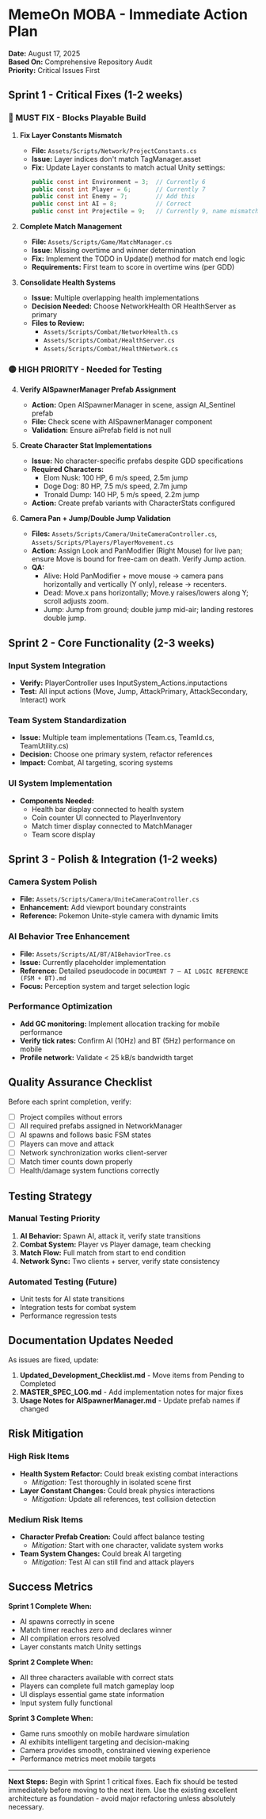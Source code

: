 # MemeOn MOBA - Immediate Action Plan
**Date:** August 17, 2025  
**Based On:** Comprehensive Repository Audit  
**Priority:** Critical Issues First  

## Sprint 1 - Critical Fixes (1-2 weeks)

### 🔴 MUST FIX - Blocks Playable Build
1. **Fix Layer Constants Mismatch**
   - **File:** `Assets/Scripts/Network/ProjectConstants.cs`
   - **Issue:** Layer indices don't match TagManager.asset
   - **Fix:** Update Layer constants to match actual Unity settings:
     ```csharp
     public const int Environment = 3;  // Currently 6
     public const int Player = 6;       // Currently 7  
     public const int Enemy = 7;        // Add this
     public const int AI = 8;           // Correct
     public const int Projectile = 9;   // Currently 9, name mismatch (Projectiles)
     ```

2. **Complete Match Management**
   - **File:** `Assets/Scripts/Game/MatchManager.cs`
   - **Issue:** Missing overtime and winner determination
   - **Fix:** Implement the TODO in Update() method for match end logic
   - **Requirements:** First team to score in overtime wins (per GDD)

3. **Consolidate Health Systems** 
   - **Issue:** Multiple overlapping health implementations
   - **Decision Needed:** Choose NetworkHealth OR HealthServer as primary
   - **Files to Review:**
     - `Assets/Scripts/Combat/NetworkHealth.cs`
     - `Assets/Scripts/Combat/HealthServer.cs`  
     - `Assets/Scripts/Combat/HealthNetwork.cs`

### 🟡 HIGH PRIORITY - Needed for Testing
4. **Verify AISpawnerManager Prefab Assignment**
   - **Action:** Open AISpawnerManager in scene, assign AI_Sentinel prefab
   - **File:** Check scene with AISpawnerManager component
   - **Validation:** Ensure aiPrefab field is not null

5. **Create Character Stat Implementations**
   - **Issue:** No character-specific prefabs despite GDD specifications
   - **Required Characters:**
     - Elom Nusk: 100 HP, 6 m/s speed, 2.5m jump
     - Doge Dog: 80 HP, 7.5 m/s speed, 2.7m jump  
     - Tronald Dump: 140 HP, 5 m/s speed, 2.2m jump
   - **Action:** Create prefab variants with CharacterStats configured

6. **Camera Pan + Jump/Double Jump Validation**
   - **Files:** `Assets/Scripts/Camera/UniteCameraController.cs`, `Assets/Scripts/Players/PlayerMovement.cs`
   - **Action:** Assign Look and PanModifier (Right Mouse) for live pan; ensure Move is bound for free-cam on death. Verify Jump action.
   - **QA:**
     - Alive: Hold PanModifier + move mouse → camera pans horizontally and vertically (Y only), release → recenters.
     - Dead: Move.x pans horizontally; Move.y raises/lowers along Y; scroll adjusts zoom.
     - Jump: Jump from ground; double jump mid-air; landing restores double jump.

## Sprint 2 - Core Functionality (2-3 weeks)

### Input System Integration
- **Verify:** PlayerController uses InputSystem_Actions.inputactions
- **Test:** All input actions (Move, Jump, AttackPrimary, AttackSecondary, Interact) work

### Team System Standardization  
- **Issue:** Multiple team implementations (Team.cs, TeamId.cs, TeamUtility.cs)
- **Decision:** Choose one primary system, refactor references
- **Impact:** Combat, AI targeting, scoring systems

### UI System Implementation
- **Components Needed:**
  - Health bar display connected to health system
  - Coin counter UI connected to PlayerInventory
  - Match timer display connected to MatchManager
  - Team score display

## Sprint 3 - Polish & Integration (1-2 weeks)

### Camera System Polish
- **File:** `Assets/Scripts/Camera/UniteCameraController.cs`
- **Enhancement:** Add viewport boundary constraints
- **Reference:** Pokemon Unite-style camera with dynamic limits

### AI Behavior Tree Enhancement
- **File:** `Assets/Scripts/AI/BT/AIBehaviorTree.cs`  
- **Issue:** Currently placeholder implementation
- **Reference:** Detailed pseudocode in `DOCUMENT 7 — AI LOGIC REFERENCE (FSM + BT).md`
- **Focus:** Perception system and target selection logic

### Performance Optimization
- **Add GC monitoring:** Implement allocation tracking for mobile performance
- **Verify tick rates:** Confirm AI (10Hz) and BT (5Hz) performance on mobile
- **Profile network:** Validate < 25 kB/s bandwidth target

## Quality Assurance Checklist

Before each sprint completion, verify:
- [ ] Project compiles without errors
- [ ] All required prefabs assigned in NetworkManager  
- [ ] AI spawns and follows basic FSM states
- [ ] Players can move and attack
- [ ] Network synchronization works client-server
- [ ] Match timer counts down properly
- [ ] Health/damage system functions correctly

## Testing Strategy

### Manual Testing Priority
1. **AI Behavior:** Spawn AI, attack it, verify state transitions
2. **Combat System:** Player vs Player damage, team checking
3. **Match Flow:** Full match from start to end condition
4. **Network Sync:** Two clients + server, verify state consistency

### Automated Testing (Future)
- Unit tests for AI state transitions
- Integration tests for combat system
- Performance regression tests

## Documentation Updates Needed

As issues are fixed, update:
1. **Updated_Development_Checklist.md** - Move items from Pending to Completed
2. **MASTER_SPEC_LOG.md** - Add implementation notes for major fixes  
3. **Usage Notes for AISpawnerManager.md** - Update prefab names if changed

## Risk Mitigation

### High Risk Items
- **Health System Refactor:** Could break existing combat interactions
  - *Mitigation:* Test thoroughly in isolated scene first
- **Layer Constant Changes:** Could break physics interactions
  - *Mitigation:* Update all references, test collision detection

### Medium Risk Items  
- **Character Prefab Creation:** Could affect balance testing
  - *Mitigation:* Start with one character, validate system works
- **Team System Changes:** Could break AI targeting
  - *Mitigation:* Test AI can still find and attack players

## Success Metrics

**Sprint 1 Complete When:**
- AI spawns correctly in scene
- Match timer reaches zero and declares winner  
- All compilation errors resolved
- Layer constants match Unity settings

**Sprint 2 Complete When:**
- All three characters available with correct stats
- Players can complete full match gameplay loop
- UI displays essential game state information
- Input system fully functional

**Sprint 3 Complete When:**
- Game runs smoothly on mobile hardware simulation
- AI exhibits intelligent targeting and decision-making
- Camera provides smooth, constrained viewing experience
- Performance metrics meet mobile targets

---

**Next Steps:** Begin with Sprint 1 critical fixes. Each fix should be tested immediately before moving to the next item. Use the existing excellent architecture as foundation - avoid major refactoring unless absolutely necessary.